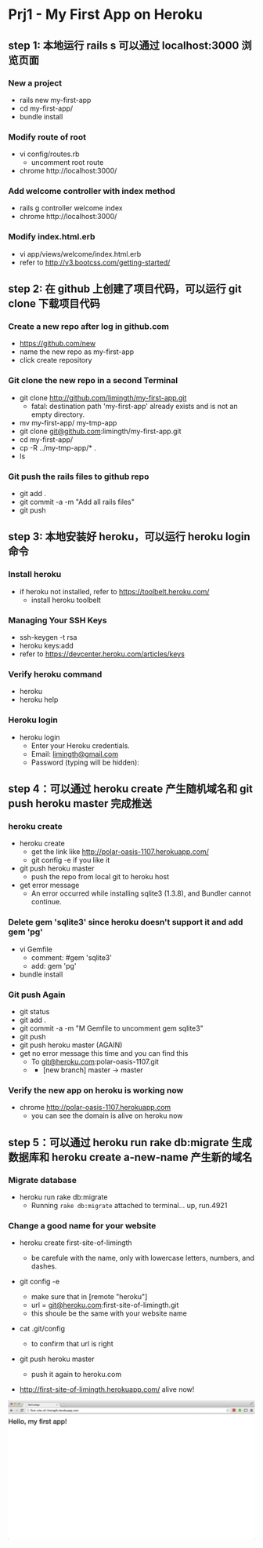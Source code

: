 # Prj1 - My First App on Heroku

step 1: 本地运行 rails s 可以通过 localhost:3000 浏览页面
------------------------------------------------------

### New a project
* rails new my-first-app
* cd my-first-app/
* bundle install

### Modify route of root 
* vi config/routes.rb 
    - uncomment root route
* chrome http://localhost:3000/

### Add welcome controller with index method
* rails g controller welcome index
* chrome http://localhost:3000/

### Modify index.html.erb
* vi app/views/welcome/index.html.erb 
* refer to http://v3.bootcss.com/getting-started/


step 2: 在 github 上创建了项目代码，可以运行 git clone 下载项目代码
------------------------------------------------------

### Create a new repo after log in github.com
* https://github.com/new
* name the new repo as my-first-app
* click create repository

### Git clone the new repo in a second Terminal
* git clone http://github.com/limingth/my-first-app.git
	- fatal: destination path 'my-first-app' already exists and is not an empty directory.
* mv my-first-app/ my-tmp-app
* git clone git@github.com:limingth/my-first-app.git
* cd my-first-app/
* cp -R ../my-tmp-app/* .
* ls

### Git push the rails files to github repo
* git add .
* git commit -a -m "Add all rails files"
* git push


step 3: 本地安装好 heroku，可以运行 heroku login 命令
------------------------------------------------------

### Install heroku
* if heroku not installed, refer to https://toolbelt.heroku.com/
	- install heroku toolbelt

### Managing Your SSH Keys
* ssh-keygen -t rsa
* heroku keys:add
* refer to https://devcenter.heroku.com/articles/keys

### Verify heroku command
* heroku 
* heroku help

### Heroku login
* heroku login 
	- Enter your Heroku credentials.
	- Email: limingth@gmail.com
	- Password (typing will be hidden): 


step 4：可以通过 heroku create 产生随机域名和 git push heroku master 完成推送
------------------------------------------------------

### heroku create
* heroku create
	- get the link like http://polar-oasis-1107.herokuapp.com/
	- git config -e if you like it
* git push heroku master
	- push the repo from local git to heroku host
* get error message
	- An error occurred while installing sqlite3 (1.3.8), and Bundler cannot continue.

### Delete gem 'sqlite3' since heroku doesn't support it and add gem 'pg'
* vi Gemfile
	- comment: #gem 'sqlite3'
	- add: gem 'pg'
* bundle install

### Git push Again
* git status
* git add .
* git commit -a -m "M Gemfile to uncomment gem sqlite3"
* git push 
* git push heroku master (AGAIN)
* get no error message this time and you can find this
	- To git@heroku.com:polar-oasis-1107.git
	- * [new branch]      master -> master

### Verify the new app on heroku is working now
* chrome http://polar-oasis-1107.herokuapp.com
	- you can see the domain is alive on heroku now 


step 5：可以通过 heroku run rake db:migrate 生成数据库和 heroku create a-new-name 产生新的域名
------------------------------------------------------

### Migrate database 
* heroku run rake db:migrate
	- Running `rake db:migrate` attached to terminal... up, run.4921

### Change a good name for your website
* heroku create first-site-of-limingth
	- be carefule with the name, only with lowercase letters, numbers, and dashes.

* git config -e
	- make sure that in [remote "heroku"]
	- url = git@heroku.com:first-site-of-limingth.git
	- this shoule be the same with your website name

* cat .git/config
	- to confirm that url is right 

* git push heroku master 
	- push it again to heroku.com 

* http://first-site-of-limingth.herokuapp.com/ alive now!

![first app snapshort](first-app-snapshot.png)



	
